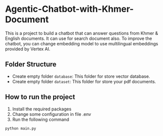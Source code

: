 # Agentic-Chatbot-with-Khmer-Document
This is a project to build a chatbot that can answer questions from Khmer & English documents. It can use for search document also. To improve the chatbot, you can change embedding model to use multilingual embeddings provided by Vertex AI.

## Folder Structure
- Create empty folder `database`: This folder for store vector database.
- Create empty folder `dataset`: This folder for store your pdf documents.

## How to run the project
1. Install the required packages
2. Change some configuration in file .env
3. Run the following command
```bash
python main.py
```
